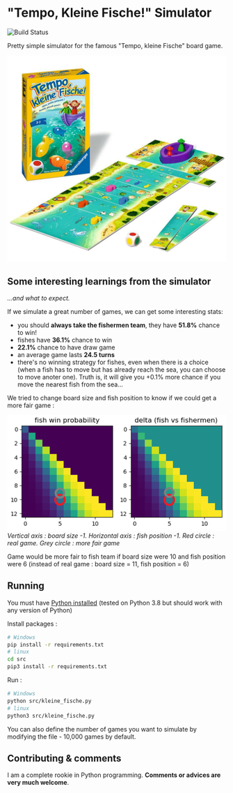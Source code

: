 # "Tempo, Kleine Fische!" Simulator  

![Build Status](https://travis-ci.com/VinceCabs/kleine-fische-simulator.svg?branch=master "Build status")

Pretty simple simulator for the famous "Tempo, kleine Fische" board game.

![Kleine Fische](./docs/img/kleine-fische-2.jpg "Tempo, klein Fische!")

## Some interesting learnings from the simulator

*...and what to expect.*

If we simulate a great number of games, we can get some interesting stats:

* you should **always take the fishermen team**, they have **51.8%** chance to win!
* fishes have **36.1%** chance to win
* **22.1%** chance to have draw game
* an average game lasts **24.5 turns**
* there's no winning strategy for fishes, even when there is a choice
(when a fish has to move but has already reach the sea, you can choose to move anoter one).
Truth is, it will give you +0.1% more chance if you move the nearest fish from the sea...

We tried to change board size and fish position to know if we could get a more fair game :

![grid search](./docs/img/proba_matrix.png)
*Vertical axis : board size -1. Horizontal axis : fish position -1. Red circle : real game. Grey circle : more fair game*

Game would be more fair to fish team if board size were 10 and fish position were 6 (instead of real game : board size = 11, fish position = 6)

## Running

You must have [Python installed](https://www.python.org/downloads/) (tested on Python 3.8 but should work with any version of Python)

Install packages :

```sh
# Windows
pip install -r requirements.txt
# linux
cd src
pip3 install -r requirements.txt
```

Run :

```sh
# Windows
python src/kleine_fische.py
# linux
python3 src/kleine_fische.py
```

You can also define the number of games you want to simulate by modifying the file - 10,000 games by default.

## Contributing & comments

I am a complete rookie in Python programming. **Comments or advices are very much welcome**.
